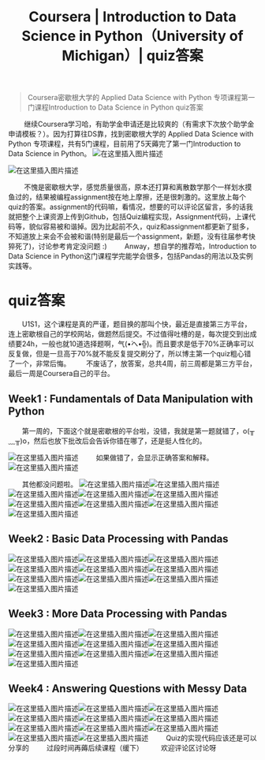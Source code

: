 ﻿---
 title: Coursera | Introduction to Data Science in Python（University of Michigan）| quiz答案
 date: 
 categories:
 - DataScience
 - Coursera
 tags:
 - DataScience
 - Pandas
 - Coursera
---
>Coursera密歇根大学的 Applied Data Science with Python 专项课程第一门课程Introduction to Data Science in Python quiz答案
<!--less-->

&emsp;&emsp; 继续Coursera学习哈，有助学金申请还是比较爽的（有需求下次放个助学金申请模板？）。因为打算往DS靠，找到密歇根大学的 Applied Data Science with Python 专项课程，共有5门课程，目前用了5天薅完了第一门Introduction to Data Science in Python。
![在这里插入图片描述](https://img-blog.csdnimg.cn/20201107110233146.png?x-oss-process=image)

![在这里插入图片描述](https://img-blog.csdnimg.cn/20201107110218196.png?x-oss-process=image)

&emsp;&emsp; 不愧是密歇根大学，感觉质量很高，原本还打算和离散数学那个一样划水摸鱼过的，结果被编程assignment按在地上摩擦，还是很刺激的。这里放上每个quiz的答案。assignment的代码嘛，看情况，想要的可以评论区留言，多的话我就把整个上课资源上传到Github，包括Quiz编程实现，Assignment代码，上课代码等，貌似容易被和谐掉。因为比起前不久，quiz和assignment都更新了挺多，不知道放上来会不会被和谐(特别是最后一个assignment，新题，没有往届参考快猝死了)，讨论参考肯定没问题 :)
&emsp;&emsp; Anway，想自学的推荐哈，Introduction to Data Science in Python这门课程学完能学会很多，包括Pandas的用法以及实例实践等。

# quiz答案
&emsp;&emsp;U1S1，这个课程是真的严谨，题目换的那叫个快，最近是直接第三方平台，连上密歇根自己的学校网站，做题然后提交。不过值得吐槽的是，每次提交到出成绩要24h，一般也就10道选择题啊，气(•́へ•́╬)。而且要求是低于70%正确率可以反复做，但是一旦高于70%就不能反复提交刷分了，所以博主第一个quiz粗心错了一个，非常后悔。
&emsp;&emsp;不废话了，放答案，总共4周，前三周都是第三方平台，最后一周是Coursera自己的平台。

## Week1 : Fundamentals of Data Manipulation with Python
&emsp;&emsp;第一周的，下面这个就是密歇根的平台啦，没错，我就是第一题就错了，o(╥﹏╥)o，然后也放下批改后会告诉你错在哪了，还是挺人性化的。

![在这里插入图片描述](https://img-blog.csdnimg.cn/20201107110942876.png?x-oss-process=image)
&emsp;&emsp; 如果做错了，会显示正确答案和解释。
![在这里插入图片描述](https://img-blog.csdnimg.cn/20201107110949320.png?x-oss-process=image)

&emsp;&emsp;其他都没问题啦。
![在这里插入图片描述](https://img-blog.csdnimg.cn/20201107111055589.png?x-oss-process=image)![在这里插入图片描述](https://img-blog.csdnimg.cn/20201107111059370.png?x-oss-process=image)![在这里插入图片描述](https://img-blog.csdnimg.cn/20201107111113142.png?x-oss-process=image)![在这里插入图片描述](https://img-blog.csdnimg.cn/20201107111120540.png?x-oss-process=image)![在这里插入图片描述](https://img-blog.csdnimg.cn/20201107111127751.png?x-oss-process=image)![在这里插入图片描述](https://img-blog.csdnimg.cn/20201107111133810.png?x-oss-process=image)![在这里插入图片描述](https://img-blog.csdnimg.cn/20201107111138183.png?x-oss-process=image)![在这里插入图片描述](https://img-blog.csdnimg.cn/2020110711114326.png?x-oss-process=image)![在这里插入图片描述](https://img-blog.csdnimg.cn/20201107111148404.png?x-oss-process=image)
## Week2 : Basic Data Processing with Pandas
![在这里插入图片描述](https://img-blog.csdnimg.cn/20201107111220234.png?x-oss-process=image)![在这里插入图片描述](https://img-blog.csdnimg.cn/20201107111225223.png?x-oss-process=image)![在这里插入图片描述](https://img-blog.csdnimg.cn/20201107111231749.png?x-oss-process=image)![在这里插入图片描述](https://img-blog.csdnimg.cn/2020110711130620.png?x-oss-process=image)![在这里插入图片描述](https://img-blog.csdnimg.cn/20201107111311780.png?x-oss-process=image)![在这里插入图片描述](https://img-blog.csdnimg.cn/20201107111317739.png?x-oss-process=image)![在这里插入图片描述](https://img-blog.csdnimg.cn/20201107111327139.png?x-oss-process=image)![在这里插入图片描述](https://img-blog.csdnimg.cn/20201107111952781.png?x-oss-process=image)![在这里插入图片描述](https://img-blog.csdnimg.cn/20201107111336815.png?x-oss-process=image)![在这里插入图片描述](https://img-blog.csdnimg.cn/20201107111342674.png?x-oss-process=image)
## Week3 : More Data Processing with Pandas
![在这里插入图片描述](https://img-blog.csdnimg.cn/20201107112051583.png?x-oss-process=image)![在这里插入图片描述](https://img-blog.csdnimg.cn/20201107112219521.png?x-oss-process=image)![在这里插入图片描述](https://img-blog.csdnimg.cn/20201107112230793.png?x-oss-process=image)![在这里插入图片描述](https://img-blog.csdnimg.cn/20201107112235981.png?x-oss-process=image)![在这里插入图片描述](https://img-blog.csdnimg.cn/20201107112242658.png?x-oss-process=image)![在这里插入图片描述](https://img-blog.csdnimg.cn/20201107112247270.png?x-oss-process=image)![在这里插入图片描述](https://img-blog.csdnimg.cn/20201107112253186.png?x-oss-process=image)![在这里插入图片描述](https://img-blog.csdnimg.cn/20201107112257585.png?x-oss-process=image)![在这里插入图片描述](https://img-blog.csdnimg.cn/2020110711230320.png?x-oss-process=image)![在这里插入图片描述](https://img-blog.csdnimg.cn/20201107112313865.png?x-oss-process=image)
## Week4 : Answering Questions with Messy Data
![在这里插入图片描述](https://img-blog.csdnimg.cn/20201107112356488.png?x-oss-process=image)![在这里插入图片描述](https://img-blog.csdnimg.cn/20201107112402351.png?x-oss-process=image)![在这里插入图片描述](https://img-blog.csdnimg.cn/20201107112407693.png?x-oss-process=image)![在这里插入图片描述](https://img-blog.csdnimg.cn/20201107112412858.png?x-oss-process=image)![在这里插入图片描述](https://img-blog.csdnimg.cn/20201107112420955.png?x-oss-process=image)![在这里插入图片描述](https://img-blog.csdnimg.cn/20201107112429840.png?x-oss-process=image)![在这里插入图片描述](https://img-blog.csdnimg.cn/2020110711243871.png?x-oss-process=image)![在这里插入图片描述](https://img-blog.csdnimg.cn/20201107112443963.png?x-oss-process=image)![在这里插入图片描述](https://img-blog.csdnimg.cn/20201107112450774.png?x-oss-process=image)![在这里插入图片描述](https://img-blog.csdnimg.cn/20201107112459810.png?x-oss-process=image)![在这里插入图片描述](https://img-blog.csdnimg.cn/20201107112506153.png?x-oss-process=image)
&emsp;&emsp; Quiz的实现代码应该还是可以分享的
&emsp;&emsp; 过段时间再薅后续课程（缓下）
&emsp;&emsp; 欢迎评论区讨论呀

